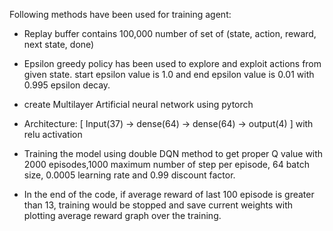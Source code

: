 Following methods have been used for training agent:

* Replay buffer contains 100,000 number of set of (state, action, reward, next state, done)

* Epsilon greedy policy has been used to explore and exploit actions from given state. start epsilon value is 1.0 and end epsilon value is 0.01 with 0.995 epsilon decay.

* create Multilayer Artificial neural network using pytorch

* Architecture: 
[ Input(37) -> dense(64) -> dense(64) -> output(4) ]
with relu activation

* Training the model using double DQN method to get proper Q value with 2000 episodes,1000 maximum number of step per episode, 64 batch size, 0.0005 learning rate and 0.99 discount factor.

* In the end of the code, if average reward of last 100 episode is greater than 13, training would be stopped and save current weights with plotting average reward graph over the training. 
